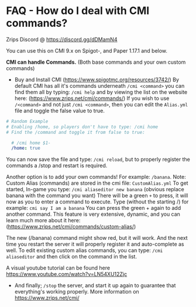 # FAQ - How do I deal with CMI commands?

Zrips Discord @ https://discord.gg/dDMamN4

You can use this on CMI 9.x on Spigot-, and Paper 1.17.1 and below.

**CMI can handle Commands.** (Both base commands and your own custom commands)
- Buy and Install CMI (<https://www.spigotmc.org/resources/3742/>)
By default CMI has all it's commands underneath `/cmi <command>` you can find them all by typing: `/cmi help` and by viewing the list on the website here: (<https://www.zrips.net/cmi/commands/>)
If you wish to use `/<command>` and not just `/cmi <command>`, then you can edit the `Alias.yml` file and toggle the false value to true.
```yaml
# Random Example
# Enabling /home, so players don't have to type: /cmi home
# Find the /command and toggle it from false to true:

  # /cmi home $1-
  /home: true
```
You can now save the file and type: `/cmi reload`, but to properly register the commands a /stop and restart is required.

Another option is to add your own commands! For example: `/banana`.
Note: Custom Alias (commands) are stored in the cmi file: `CustomAlias.yml`
To get started, In-game you type: `/cmi aliaseditor new banana` (obvious replace banana with the command you want)
There will be a green `+` to press, it will now as you to enter a command to execute. 
Type (without the starting /) for example: `cmi say I am a banana`
You can press the green + again to add another command. 
This feature is very extensive, dynamic, and you can learn much more about it here: (<https://www.zrips.net/cmi/commands/custom-alias/>)

The new (/banana) command might show red, but it will work. And the next time you restart the server it will properly register it and auto-complete as well. 
To edit existing custom alias commands, you can type: `/cmi aliaseditor` and then click on the command in the list. 

A visual youtube tutorial can be found here <https://www.youtube.com/watch?v=LN54XU12Zjc>

- And finally; `/stop` the server, and start it up again to guarantee that everything's working properly. More information on <https://www.zrips.net/cmi/>
